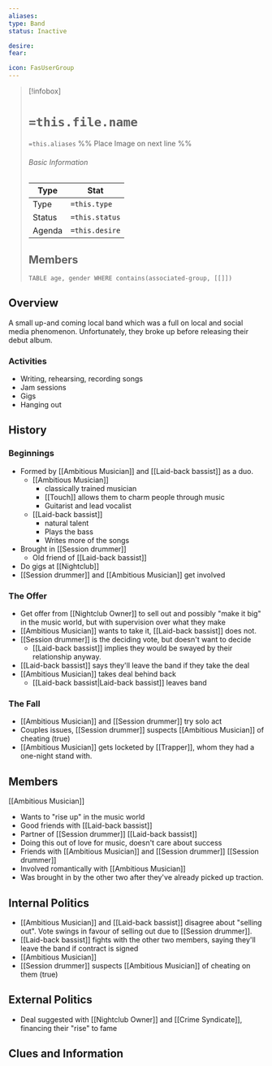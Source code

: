 ```yaml
---
aliases: 
type: Band
status: Inactive

desire:
fear:

icon: FasUserGroup
---
```


> [!infobox]
> # `=this.file.name`
> `=this.aliases`
> %% Place Image on next line %%
> ###### Basic Information
> Type |  Stat |
> ---|---|
> Type | `=this.type` |
> Status | `=this.status` |
> Agenda | `=this.desire` |
> ## Members
>```dataview 
>TABLE age, gender WHERE contains(associated-group, [[]]) 
>```
## Overview
A small up-and coming local band which was a full on local and social media phenomenon. Unfortunately, they broke up before releasing their debut album.
### Activities
- Writing, rehearsing, recording songs
- Jam sessions
- Gigs
- Hanging out
## History
### Beginnings
- Formed by [[Ambitious Musician]] and [[Laid-back bassist]] as a duo. 
	- [[Ambitious Musician]] 
		- classically trained musician
		- [[Touch]] allows them to charm people through music
		- Guitarist and lead vocalist
	- [[Laid-back bassist]] 
		- natural talent
		- Plays the bass
		- Writes more of the songs
- Brought in [[Session drummer]] 
	- Old friend of [[Laid-back bassist]]
- Do gigs at [[Nightclub]]
- [[Session drummer]] and [[Ambitious Musician]] get involved  

### The Offer
- Get offer from [[Nightclub Owner]] to sell out and possibly "make it big" in the music world, but with supervision over what they make
- [[Ambitious Musician]] wants to take it, [[Laid-back bassist]] does not. 
- [[Session drummer]] is the deciding vote, but doesn't want to decide
	- [[Laid-back bassist]] implies they would be swayed by their relationship anyway.
- [[Laid-back bassist]] says they'll leave the band if they take the deal
- [[Ambitious Musician]] takes deal behind back
	- [[Laid-back bassist|Laid-back bassist]] leaves band

### The Fall
- [[Ambitious Musician]] and [[Session drummer]] try solo act
- Couples issues, [[Session drummer]] suspects [[Ambitious Musician]] of cheating (true)
- [[Ambitious Musician]] gets locketed by [[Trapper]], whom they had a one-night stand with.

## Members
[[Ambitious Musician]]
- Wants to "rise up" in the music world
- Good friends with [[Laid-back bassist]]
- Partner of [[Session drummer]]
[[Laid-back bassist]]
- Doing this out of love for music, doesn't care about success
- Friends with [[Ambitious Musician]] and [[Session drummer]]
[[Session drummer]]
- Involved romantically with [[Ambitious Musician]]
- Was brought in by the other two after they've already picked up traction. 

## Internal Politics
- [[Ambitious Musician]] and [[Laid-back bassist]] disagree about "selling out". Vote swings in favour of selling out due to [[Session drummer]]. 
- [[Laid-back bassist]] fights with the other two members, saying they'll leave the band if contract is signed
- [[Ambitious Musician]] 
- [[Session drummer]] suspects [[Ambitious Musician]] of cheating on them (true)

## External Politics
- Deal suggested with [[Nightclub Owner]] and [[Crime Syndicate]], financing their "rise" to fame

## Clues and Information
